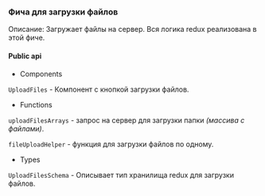 ### Фича для загрузки файлов

Описание: Загружает файлы на сервер. Вся логика redux реализована в этой фиче.

#### Public api

-   Components

`UploadFiles` - Компонент с кнопкой загрузки файлов.

-   Functions

`uploadFilesArrays` - запрос на сервер для загрузки папки _(массива с файлами)_.

`fileUploadHelper` - функция для загрузки файлов по одному.

-   Types

`UploadFilesSchema` - Описывает тип хранилища redux для загрузки файлов.
